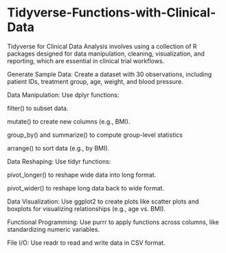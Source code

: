 # Tidyverse-Functions-with-Clinical-Data

Tidyverse for Clinical Data Analysis involves using a collection of R packages designed for data manipulation, cleaning, visualization, and reporting, which are essential in clinical trial workflows.     

Generate Sample Data: Create a dataset with 30 observations, including patient IDs, treatment group, age, weight, and blood pressure.

Data Manipulation: Use dplyr functions:

filter() to subset data.

mutate() to create new columns (e.g., BMI).

group_by() and summarize() to compute group-level statistics

arrange() to sort data (e.g., by BMI).

Data Reshaping: Use tidyr functions:

pivot_longer() to reshape wide data into long format.

pivot_wider() to reshape long data back to wide format.

Data Visualization: Use ggplot2 to create plots like scatter plots and boxplots for visualizing relationships (e.g., age vs. BMI).

Functional Programming: Use purrr to apply functions across columns, like standardizing numeric variables.

File I/O: Use readr to read and write data in CSV format.    

